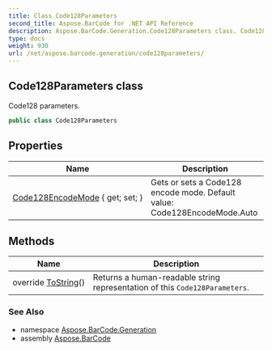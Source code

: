 ```yaml
---
title: Class Code128Parameters
second_title: Aspose.BarCode for .NET API Reference
description: Aspose.BarCode.Generation.Code128Parameters class. Code128 parameters
type: docs
weight: 930
url: /net/aspose.barcode.generation/code128parameters/
---
```

## Code128Parameters class

Code128 parameters.

```csharp
public class Code128Parameters
```

## Properties

| Name | Description |
| --- | --- |
| [Code128EncodeMode](../../aspose.barcode.generation/code128parameters/code128encodemode/) { get; set; } | Gets or sets a Code128 encode mode. Default value: Code128EncodeMode.Auto |

## Methods

| Name | Description |
| --- | --- |
| override [ToString](../../aspose.barcode.generation/code128parameters/tostring/)() | Returns a human-readable string representation of this `Code128Parameters`. |

### See Also

* namespace [Aspose.BarCode.Generation](../../aspose.barcode.generation/)
* assembly [Aspose.BarCode](../../)



